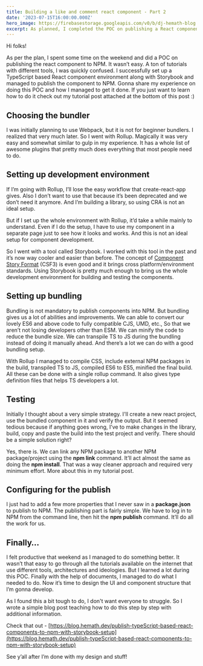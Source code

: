 ```yaml
---
title: Building a like and comment react component - Part 2
date: '2023-07-15T16:00:00.000Z'
hero_image: https://firebasestorage.googleapis.com/v0/b/dj-hemath-blog.appspot.com/o/blog-images%2Fbuilding-a-like-and-comment-react-component-part2.webp?alt=media&token=9c5da924-3d88-46ed-a88c-ef1dac0716cb
excerpt: As planned, I completed the POC on publishing a React component to NPM along with Storybook setup. Sharing my experience on doing this POC.
---
```


Hi folks!

As per the plan, I spent some time on the weekend and did a POC on publishing the react component to NPM. It wasn’t easy. A ton of tutorials with different tools, I was quickly confused. I successfully set up a TypeScript based React component environment along with Storybook and managed to publish the component to NPM. Gonna share my experience on doing this POC and how I managed to get it done. If you just want to learn how to do it check out my tutorial post attached at the bottom of this post :)


## Choosing the bundler

I was initially planning to use Webpack, but it is not for beginner bundlers. I realized that very much later. So I went with Rollup. Magically it was very easy and somewhat similar to gulp in my experience. It has a whole list of awesome plugins that pretty much does everything that most people need to do.


## Setting up development environment

If I’m going with Rollup, I’ll lose the easy workflow that create-react-app gives. Also I don’t want to use that because it’s been deprecated and we don’t need it anymore. And I’m building a library, so using CRA is not an ideal setup.

But if I set up the whole environment with Rollup, it’d take a while mainly to understand. Even if I do the setup, I have to use my component in a separate page just to see how it looks and works. And this is not an ideal setup for component development.

So I went with a tool called Storybook. I worked with this tool in the past and it’s now way cooler and easier than before. The concept of [Component Story Format](https://storybook.js.org/blog/storybook-csf3-is-here/) (CSF3) is even good and it brings cross platform/environment standards. Using Storybook is pretty much enough to bring us the whole development environment for building and testing the components.


## Setting up bundling

Bundling is not mandatory to publish components into NPM. But bundling gives us a lot of abilities and improvements. We can able to convert our lovely ES6 and above code to fully compatible CJS, UMD, etc., So that we aren’t not losing developers other than ESM.  We can minify the code to reduce the bundle size. We can transpile TS to JS during the bundling instead of doing it manually ahead. And there’s a lot we can do with a good bundling setup.

With Rollup I managed to compile CSS, include external NPM packages in the build, transpiled TS to JS, compiled ES6 to ES5, minified the final build. All these can be done with a single rollup command. It also gives type definition files that helps TS developers a lot.


## Testing

Initially I thought about a very simple strategy. I'll create a new react project, use the bundled component in it and verify the output. But it seemed tedious because if anything goes wrong, I’ve to make changes in the library, build, copy and paste the build into the test project and verify. There should be a simple solution right?

Yes, there is. We can link any NPM package to another NPM package/project using the **npm link** command. It’ll act almost the same as doing the **npm install**. That was a way cleaner approach and required very minimum effort. More about this in my tutorial post.


## Configuring for the publish

I just had to add a few more properties that I never saw in a **package.json** to publish to NPM. The publishing part is fairly simple. We have to log in to NPM from the command line, then hit the **npm publish** command. It’ll do all the work for us.


## Finally…

I felt productive that weekend as I managed to do something better. It wasn’t that easy to go through all the tutorials available on the internet that use different tools, architectures and ideologies. But I learned a lot during this POC. Finally with the help of documents, I managed to do what I needed to do. Now it’s time to design the UI and component structure that I’m gonna develop.

As I found this a bit tough to do, I don't want everyone to struggle. So I wrote a simple blog post teaching how to do this step by step with additional information.

Check that out - [https://blog.hemath.dev/publish-typeScript-based-react-components-to-npm-with-storybook-setup](https://blog.hemath.dev/publish-typeScript-based-react-components-to-npm-with-storybook-setup)

See y’all after I’m done with my design and stuff!
